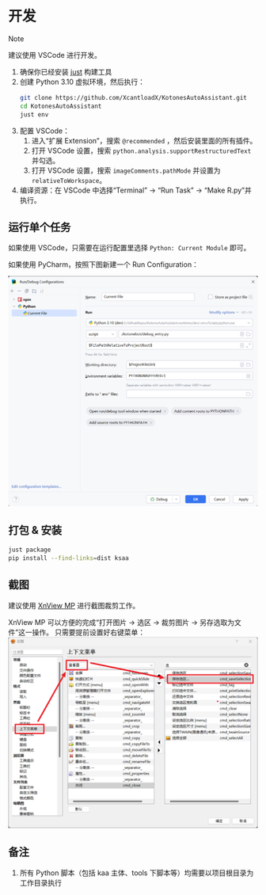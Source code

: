# 开发
> [!NOTE]
> 建议使用 VSCode 进行开发。

1. 确保你已经安装 [just](https://github.com/casey/just#packages) 构建工具
2. 创建 Python 3.10 虚拟环境，然后执行：
    ```bash
    git clone https://github.com/XcantloadX/KotonesAutoAssistant.git
    cd KotonesAutoAssistant
    just env
    ```
3. 配置 VSCode：
    1. 进入“扩展 Extension”，搜索 `@recommended` ，然后安装里面的所有插件。
    2. 打开 VSCode 设置，搜索 `python.analysis.supportRestructuredText` 并勾选。
    3. 打开 VSCode 设置，搜索 `imageComments.pathMode` 并设置为 `relativeToWorkspace`。
4. 编译资源：在 VSCode 中选择“Terminal” -> “Run Task” -> “Make R.py”并执行。

## 运行单个任务
如果使用 VSCode，只需要在运行配置里选择 `Python: Current Module` 即可。

如果使用 PyCharm，按照下图新建一个 Run Configuration：

![pycharm_run_config.png](images/pycharm_run_config.png)

## 打包 & 安装
```bash
just package
pip install --find-links=dist ksaa
```

## 截图
建议使用 [XnView MP](https://www.xnview.com/en/xnviewmp/) 进行截图裁剪工作。

XnView MP 可以方便的完成“打开图片 → 选区 → 裁剪图片 → 另存选取为文件”这一操作。
只需要提前设置好右键菜单：
![XnView MP 设置1](./images/xnview_setup1.png)

## 备注
1. 所有 Python 脚本（包括 kaa 主体、tools 下脚本等）均需要以项目根目录为工作目录执行